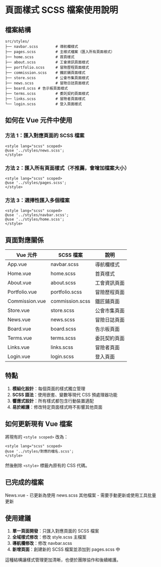 # 頁面樣式 SCSS 檔案使用說明

## 檔案結構

```
src/styles/
├── navbar.scss        # 導航欄樣式
├── pages.scss         # 主樣式檔案（匯入所有頁面樣式）
├── home.scss          # 首頁樣式
├── about.scss         # 工會資訊頁面樣式
├── portfolio.scss     # 冒險歷程頁面樣式
├── commission.scss    # 鐵匠鋪頁面樣式
├── store.scss         # 公會市集頁面樣式
├── news.scss          # 冒險日誌頁面樣式
├── board.scss # 告示板頁面樣式
├── terms.scss         # 委託契約頁面樣式
├── links.scss         # 冒險者頁面樣式
└── login.scss         # 登入頁面樣式
```

## 如何在 Vue 元件中使用

### 方法 1：匯入對應頁面的 SCSS 檔案
```vue
<style lang="scss" scoped>
@use '../styles/news.scss';
</style>
```

### 方法 2：匯入所有頁面樣式（不推薦，會增加檔案大小）
```vue
<style lang="scss" scoped>
@use '../styles/pages.scss';
</style>
```

### 方法 3：選擇性匯入多個檔案
```vue
<style lang="scss" scoped>
@use '../styles/navbar.scss';
@use '../styles/home.scss';
</style>
```

## 頁面對應關係

| Vue 元件 | SCSS 檔案 | 說明 |
|---------|----------|------|
| App.vue | navbar.scss | 導航欄樣式 |
| Home.vue | home.scss | 首頁樣式 |
| About.vue | about.scss | 工會資訊頁面 |
| Portfolio.vue | portfolio.scss | 冒險歷程頁面 |
| Commission.vue | commission.scss | 鐵匠鋪頁面 |
| Store.vue | store.scss | 公會市集頁面 |
| News.vue | news.scss | 冒險日誌頁面 |
| Board.vue | board.scss | 告示板頁面 |
| Terms.vue | terms.scss | 委託契約頁面 |
| Links.vue | links.scss | 冒險者頁面 |
| Login.vue | login.scss | 登入頁面 |

## 特點

1. **模組化設計**：每個頁面的樣式獨立管理
2. **SCSS 語法**：使用嵌套、變數等現代 CSS 預處理器功能
3. **響應式設計**：所有樣式都包含行動裝置適配
4. **易於維護**：修改特定頁面樣式時不影響其他頁面

## 如何更新現有 Vue 檔案

將現有的 `<style scoped>` 改為：
```vue
<style lang="scss" scoped>
@use '../styles/對應的檔名.scss';
</style>
```

然後刪除 `<style>` 標籤內原有的 CSS 代碼。

## 已完成的檔案

News.vue - 已更新為使用 news.scss
其他檔案 - 需要手動更新或使用工具批量更新

## 使用建議

1. **單一頁面開發**：只匯入對應頁面的 SCSS 檔案
2. **全域樣式修改**：修改 style.scss 主檔案
3. **導航欄修改**：修改 navbar.scss
4. **新增頁面**：創建新的 SCSS 檔案並添加到 pages.scss 中

這種結構讓樣式管理更加清晰，也便於團隊協作和後續維護。